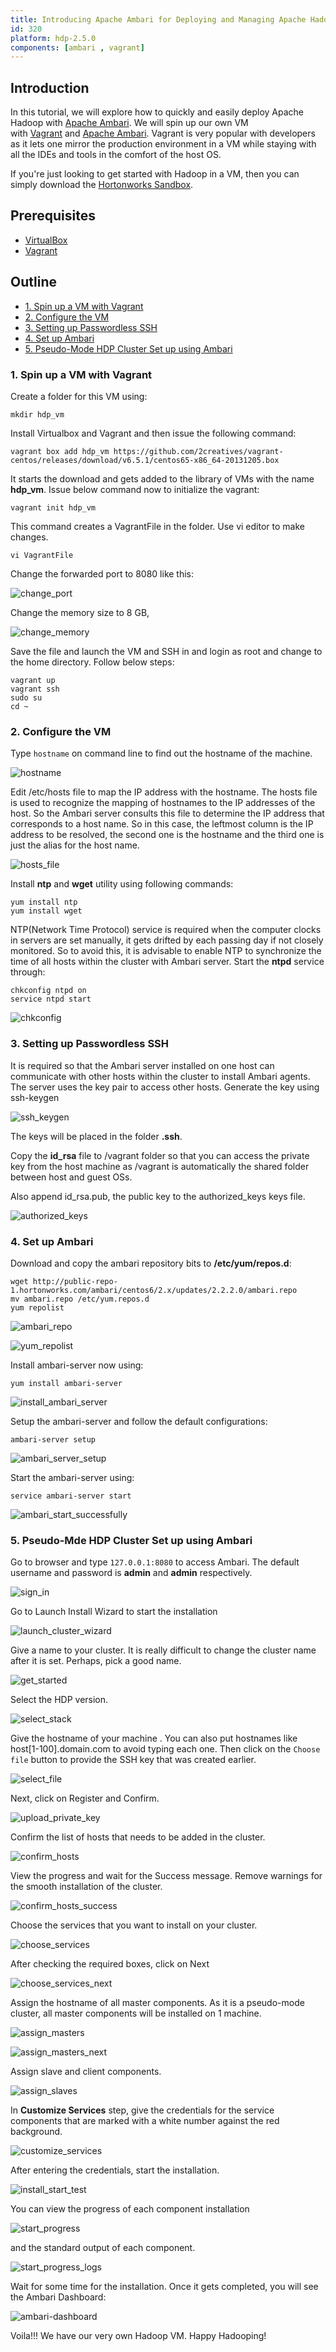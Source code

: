 ```yaml
---
title: Introducing Apache Ambari for Deploying and Managing Apache Hadoop
id: 320
platform: hdp-2.5.0
components: [ambari , vagrant]
---
```


## Introduction

In this tutorial, we will explore how to quickly and easily deploy Apache Hadoop with [Apache Ambari](http://hortonworks.com/hadoop/ambari). We will spin up our own VM with [Vagrant](http://www.vagrantup.com/) and [Apache Ambari](http://hortonworks.com/hadoop/ambari). Vagrant is very popular with developers as it lets one mirror the production environment in a VM while staying with all the IDEs and tools in the comfort of the host OS.

If you're just looking to get started with Hadoop in a VM, then you can simply download the [Hortonworks Sandbox](http://hortonworks.com/sandbox).

## Prerequisites

*   [VirtualBox](https://www.virtualbox.org/wiki/Downloads)
*   [Vagrant](http://vagrantup.com/)

## Outline

- [1. Spin up a VM with Vagrant](#spin-up)
- [2. Configure the VM](#configure-vm)
- [3. Setting up Passwordless SSH](#passwordless-ssh)
- [4. Set up Ambari](#setup-ambari)
- [5. Pseudo-Mode HDP Cluster Set up using Ambari](#pseudo-mode)


### 1. Spin up a VM with Vagrant <a id="spin-up"></a>

Create a folder for this VM using:

~~~
mkdir hdp_vm
~~~

Install Virtualbox and Vagrant and then issue the following command:

~~~
vagrant box add hdp_vm https://github.com/2creatives/vagrant-centos/releases/download/v6.5.1/centos65-x86_64-20131205.box
~~~

It starts the download and gets added to the library of VMs with the name **hdp_vm**. Issue below command now to initialize the vagrant:

~~~
vagrant init hdp_vm
~~~

This command creates a VagrantFile in the folder. Use vi editor to make changes.

~~~
vi VagrantFile
~~~

Change the forwarded port to 8080 like this:

![change_port]({{page.path}}/assets/change_port.png)

Change the memory size to 8 GB,

![change_memory]({{page.path}}/assets/change_memory.png)

Save the file and launch the VM and SSH in and login as root and change to the home directory. Follow below steps:

~~~
vagrant up
vagrant ssh
sudo su
cd ~
~~~

### 2. Configure the VM <a id="configure-vm"></a>

Type `hostname` on command line to find out the hostname of the machine.

![hostname]({{page.path}}/assets/hostname.png)

Edit /etc/hosts file to map the IP address with the hostname. The hosts file is used to recognize the mapping of hostnames to the IP addresses of the host. So the Ambari server consults this file to determine the IP address that corresponds to a host name. So in this case, the leftmost column is the IP address to be resolved, the second one is the hostname and the third one is just the alias for the host name.

![hosts_file]({{page.path}}/assets/hosts_file.png)

Install **ntp** and **wget** utility using following commands:

~~~
yum install ntp
yum install wget
~~~

NTP(Network Time Protocol) service is required when the computer clocks in servers are set manually, it gets drifted by each passing day if not closely monitored. So to avoid this, it is advisable to enable NTP to synchronize the time of all hosts within the cluster with Ambari server.
Start the **ntpd** service through:

~~~
chkconfig ntpd on
service ntpd start
~~~

![chkconfig]({{page.path}}/assets/chkconfig.png)

### 3. Setting up Passwordless SSH <a id="passwordless-ssh"></a>

It is required so that the Ambari server installed on one host can communicate with other hosts within the cluster to install Ambari agents. The server uses the key pair to access other hosts.
Generate the key using ssh-keygen

![ssh_keygen]({{page.path}}/assets/ssh_keygen.png)

The keys will be placed in the folder **.ssh**.

Copy the **id_rsa** file to /vagrant folder so that you can access the private key from the host machine as /vagrant is automatically the shared folder between host and guest OSs.

Also append id_rsa.pub, the public key to the authorized_keys keys file.

![authorized_keys]({{page.path}}/assets/authorized_keys.png)

### 4. Set up Ambari <a id="setup-ambari"></a>

Download and copy the ambari repository bits to **/etc/yum/repos.d**:

~~~
wget http://public-repo-1.hortonworks.com/ambari/centos6/2.x/updates/2.2.2.0/ambari.repo
mv ambari.repo /etc/yum.repos.d
yum repolist
~~~

![ambari_repo]({{page.path}}/assets/ambari_repo.png)

![yum_repolist]({{page.path}}/assets/yum_repolist.png)

Install ambari-server now using:

~~~
yum install ambari-server
~~~

![install_ambari_server]({{page.path}}/assets/install_ambari_server.png)

Setup the ambari-server and follow the default configurations:

~~~
ambari-server setup
~~~

![ambari_server_setup]({{page.path}}/assets/ambari_server_setup.png)

Start the ambari-server using:

~~~
service ambari-server start
~~~

![ambari_start_successfully]({{page.path}}/assets/ambari_start_successfully.png)

### 5. Pseudo-Mde HDP Cluster Set up using Ambari <a id="pseudo-mode"></a>

Go to browser and type `127.0.0.1:8080` to access Ambari. The default username and password is **admin** and **admin** respectively.

![sign_in]({{page.path}}/assets/sign_in.png)

Go to Launch Install Wizard to start the installation

![launch_cluster_wizard]({{page.path}}/assets/launch_cluster_wizard.png)

Give a name to your cluster. It is really difficult to change the cluster name after it is set. Perhaps, pick a good name.

![get_started]({{page.path}}/assets/get_started.png)

Select the HDP version.

![select_stack]({{page.path}}/assets/select_stack.png)

Give the hostname of your machine . You can also put hostnames like host[1-100].domain.com to avoid typing each one. Then click on the `Choose file` button to provide the SSH key that was created earlier.

![select_file]({{page.path}}/assets/select_file.png)

Next, click on Register and Confirm.

![upload_private_key]({{page.path}}/assets/upload_private_key.png)

Confirm the list of hosts that needs to be added in the cluster.

![confirm_hosts]({{page.path}}/assets/confirm_hosts.png)

View the progress and wait for the Success message. Remove warnings for the smooth installation of the cluster.

![confirm_hosts_success]({{page.path}}/assets/confirm_hosts_success.png)

Choose the services that you want to install on your cluster.

![choose_services]({{page.path}}/assets/choose_services.png)

After checking the required boxes, click on Next

![choose_services_next]({{page.path}}/assets/choose_services_next.png)

Assign the hostname of all master components. As it is a pseudo-mode cluster, all master components will be installed on 1 machine.

![assign_masters]({{page.path}}/assets/assign_masters.png)

![assign_masters_next]({{page.path}}/assets/assign_masters_next.png)

Assign slave and client components.

![assign_slaves]({{page.path}}/assets/assign_slaves.png)

In **Customize Services** step, give the credentials for the service components that are marked with a white number against the red background.

![customize_services]({{page.path}}/assets/customize_services.png)

After entering the credentials, start the installation.

![install_start_test]({{page.path}}/assets/install_start_test.png)

You can view the progress of each component installation

![start_progress]({{page.path}}/assets/start_progress.png)

and the standard output of each component.

![start_progress_logs]({{page.path}}/assets/start_progress_logs.png)

Wait for some time for the installation. Once it gets completed, you will see the Ambari Dashboard:

![ambari-dashboard]({{page.path}}/assets/ambari-dashboard.png)

Voila!!! We have our very own Hadoop VM.
Happy Hadooping!
